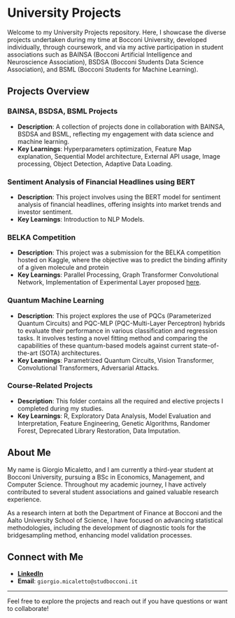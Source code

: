 # University Projects

Welcome to my University Projects repository. Here, I showcase the diverse projects undertaken during my time at Bocconi University, developed individually, through coursework, and via my active participation in student associations such as BAINSA (Bocconi Artificial Intelligence and Neuroscience Association), BSDSA (Bocconi Students Data Science Association), and BSML (Bocconi Students for Machine Learning).

## Projects Overview

### BAINSA, BSDSA, BSML Projects
- **Description**: A collection of projects done in collaboration with BAINSA, BSDSA and BSML, reflecting my engagement with data science and machine learning.
- **Key Learnings**: Hyperparameters optimization, Feature Map explanation, Sequential Model architecture, External API usage, Image processing, Object Detection, Adaptive Data Loading.

### Sentiment Analysis of Financial Headlines using BERT
- **Description**: This project involves using the BERT model for sentiment analysis of financial headlines, offering insights into market trends and investor sentiment.
-  **Key Learnings**: Introduction to NLP Models.

### BELKA Competition
- **Description**: This project was a submission for the BELKA competition hosted on Kaggle, where the objective was to predict the binding affinity of a given molecule and protein
- **Key Learnings**: Parallel Processing, Graph Transformer Convolutional Network, Implementation of Experimental Layer proposed [here](https://arxiv.org/abs/1610.04325).

### Quantum Machine Learning
- **Description**: This project explores the use of PQCs (Parameterized Quantum Circuits) and PQC-MLP (PQC-Multi-Layer Perceptron) hybrids to evaluate their performance in various classification and regression tasks. It involves testing a novel fitting method and comparing the capabilities of these quantum-based models against current state-of-the-art (SOTA) architectures.
- **Key Learnings**: Parametrized Quantum Circuits, Vision Transformer, Convolutional Transformers, Adversarial Attacks.

### Course-Related Projects
- **Description**: This folder contains all the required and elective projects I completed during my studies.
- **Key Learnings**: R, Exploratory Data Analysis, Model Evaluation and Interpretation, Feature Engineering, Genetic Algorithms, Randomer Forest, Deprecated Library Restoration, Data Imputation.

## About Me
My name is Giorgio Micaletto, and I am currently a third-year student at Bocconi University, pursuing a BSc in Economics, Management, and Computer Science. Throughout my academic journey, I have actively contributed to several student associations and gained valuable research experience. 

As a research intern at both the Department of Finance at Bocconi and the Aalto University School of Science, I have focused on advancing statistical methodologies, including the development of diagnostic tools for the bridgesampling method, enhancing model validation processes.

## Connect with Me

- [**LinkedIn**](linkedin.com/in/giorgio-micaletto/)
- **Email**: `giorgio.micaletto@studbocconi.it`

---

Feel free to explore the projects and reach out if you have questions or want to collaborate!

